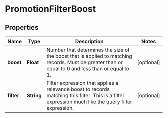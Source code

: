 

# PromotionFilterBoost


## Properties

Name | Type | Description | Notes
------------ | ------------- | ------------- | -------------
**boost** | **Float** | Number that determines the size of the boost that is applied to matching records.  Must be greater than or equal to 0 and less than or equal to 1. |  [optional]
**filter** | **String** | Filter expression that applies a relevance boost to records matching this filter.  This is a filter expression much like the query filter expression. |  [optional]



